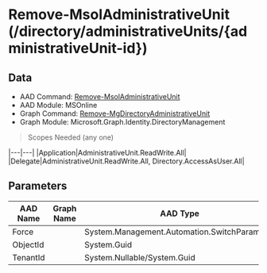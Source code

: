 # Remove-MsolAdministrativeUnit (/directory/administrativeUnits/{administrativeUnit-id})

## Data

+ AAD Command: [Remove-MsolAdministrativeUnit](https://docs.microsoft.com/en-us/powershell/module/MSOnline/Remove-MsolAdministrativeUnit)
+ AAD Module: MSOnline
+ Graph Command: [Remove-MgDirectoryAdministrativeUnit](https://docs.microsoft.com/en-us/powershell/module/Microsoft.Graph.Identity.DirectoryManagement/Remove-MgDirectoryAdministrativeUnit)
+ Graph Module: Microsoft.Graph.Identity.DirectoryManagement

> Scopes Needed (any one)

|---|---|
|Application|AdministrativeUnit.ReadWrite.All|
|Delegate|AdministrativeUnit.ReadWrite.All, Directory.AccessAsUser.All|

## Parameters

|AAD Name|Graph Name|AAD Type|Graph Type|Infos|
|---|---|---|---|---|
|Force||System.Management.Automation.SwitchParameter|||
|ObjectId||System.Guid|||
|TenantId||System.Nullable/System.Guid|||

